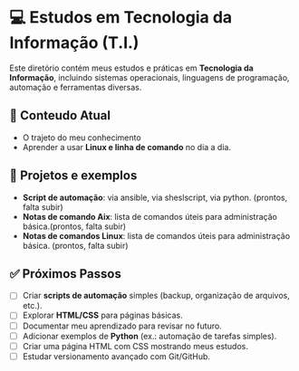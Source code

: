 # 💻 Estudos em Tecnologia da Informação (T.I.)

Este diretório contém meus estudos e práticas em **Tecnologia da Informação**, incluindo sistemas operacionais, linguagens de programação, automação e ferramentas diversas.


## 📌 Conteudo Atual

- O trajeto do meu conhecimento
- Aprender a usar **Linux e linha de comando** no dia a dia.


## 🚀 Projetos e exemplos

- **Script de automação**: via ansible, via sheslscript, via python. (prontos, falta subir) 
- **Notas de comando Aix**: lista de comandos úteis para administração básica.(prontos, falta subir) 
- **Notas de comandos Linux**: lista de comandos úteis para administração básica. (prontos, falta subir) 


## ✅ Próximos Passos

- [ ] Criar **scripts de automação** simples (backup, organização de arquivos, etc.).
- [ ] Explorar **HTML/CSS** para páginas básicas.
- [ ] Documentar meu aprendizado para revisar no futuro. 
- [ ] Adicionar exemplos de **Python** (ex.: automação de tarefas simples).  
- [ ] Criar uma página HTML com CSS mostrando meus estudos.  
- [ ] Estudar versionamento avançado com Git/GitHub.  
